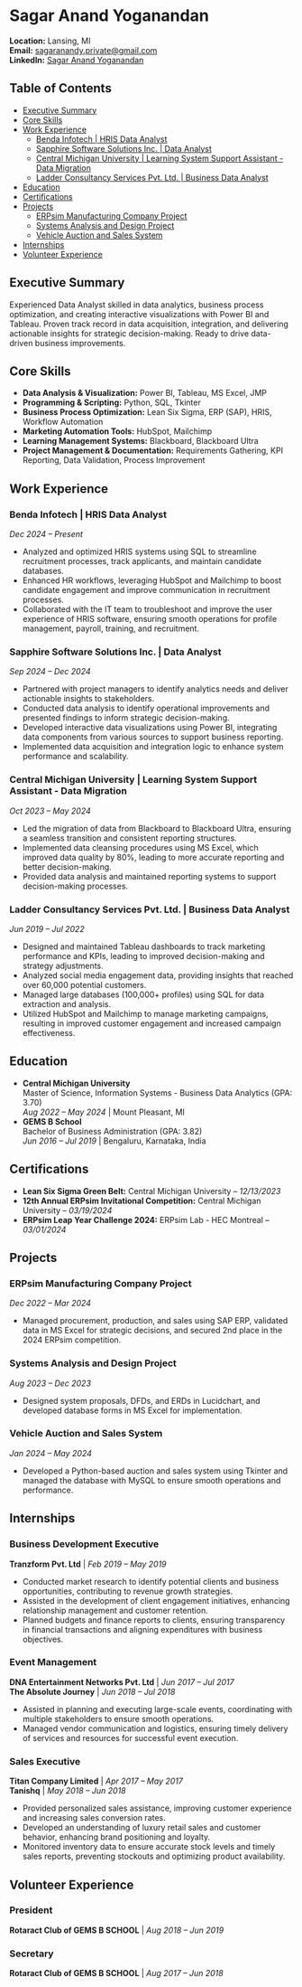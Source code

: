 # Sagar Anand Yoganandan
**Location:** Lansing, MI  
**Email:** sagaranandy.private@gmail.com  
**LinkedIn:** [Sagar Anand Yoganandan](https://www.linkedin.com/in/sagaranandyoganandan/)  

## Table of Contents
- [Executive Summary](#executive-summary)
- [Core Skills](#core-skills)
- [Work Experience](#work-experience)
  - [Benda Infotech | HRIS Data Analyst](#benda-infotech--hris-data-analyst)
  - [Sapphire Software Solutions Inc. | Data Analyst](#sapphire-software-solutions-inc--data-analyst)
  - [Central Michigan University | Learning System Support Assistant - Data Migration](#central-michigan-university--learning-system-support-assistant---data-migration)
  - [Ladder Consultancy Services Pvt. Ltd. | Business Data Analyst](#ladder-consultancy-services-pvt-ltd--business-data-analyst)
- [Education](#education)
- [Certifications](#certifications)
- [Projects](#projects)
  - [ERPsim Manufacturing Company Project](#erpsim-manufacturing-company-project)
  - [Systems Analysis and Design Project](#systems-analysis-and-design-project)
  - [Vehicle Auction and Sales System](#vehicle-auction-and-sales-system)
- [Internships](#internships)
- [Volunteer Experience](#volunteer-experience)

## Executive Summary
Experienced Data Analyst skilled in data analytics, business process optimization, and creating interactive visualizations with Power BI and Tableau. Proven track record in data acquisition, integration, and delivering actionable insights for strategic decision-making. Ready to drive data-driven business improvements.

## Core Skills
- **Data Analysis & Visualization:** Power BI, Tableau, MS Excel, JMP  
- **Programming & Scripting:** Python, SQL, Tkinter  
- **Business Process Optimization:** Lean Six Sigma, ERP (SAP), HRIS, Workflow Automation  
- **Marketing Automation Tools:** HubSpot, Mailchimp  
- **Learning Management Systems:** Blackboard, Blackboard Ultra  
- **Project Management & Documentation:** Requirements Gathering, KPI Reporting, Data Validation, Process Improvement  

## Work Experience
### Benda Infotech | HRIS Data Analyst  
*Dec 2024 – Present*  
- Analyzed and optimized HRIS systems using SQL to streamline recruitment processes, track applicants, and maintain candidate databases.  
- Enhanced HR workflows, leveraging HubSpot and Mailchimp to boost candidate engagement and improve communication in recruitment processes.  
- Collaborated with the IT team to troubleshoot and improve the user experience of HRIS software, ensuring smooth operations for profile management, payroll, training, and recruitment.  

### Sapphire Software Solutions Inc. | Data Analyst  
*Sep 2024 – Dec 2024*  
- Partnered with project managers to identify analytics needs and deliver actionable insights to stakeholders.  
- Conducted data analysis to identify operational improvements and presented findings to inform strategic decision-making.  
- Developed interactive data visualizations using Power BI, integrating data components from various sources to support business reporting.  
- Implemented data acquisition and integration logic to enhance system performance and scalability.  

### Central Michigan University | Learning System Support Assistant - Data Migration  
*Oct 2023 – May 2024*  
- Led the migration of data from Blackboard to Blackboard Ultra, ensuring a seamless transition and consistent reporting structures.  
- Implemented data cleansing procedures using MS Excel, which improved data quality by 80%, leading to more accurate reporting and better decision-making.  
- Provided data analysis and maintained reporting systems to support decision-making processes.  

### Ladder Consultancy Services Pvt. Ltd. | Business Data Analyst  
*Jun 2019 – Jul 2022*  
- Designed and maintained Tableau dashboards to track marketing performance and KPIs, leading to improved decision-making and strategy adjustments.  
- Analyzed social media engagement data, providing insights that reached over 60,000 potential customers.  
- Managed large databases (100,000+ profiles) using SQL for data extraction and analysis.  
- Utilized HubSpot and Mailchimp to manage marketing campaigns, resulting in improved customer engagement and increased campaign effectiveness.  

## Education
- **Central Michigan University**  
  Master of Science, Information Systems - Business Data Analytics (GPA: 3.70)  
  *Aug 2022 – May 2024* | Mount Pleasant, MI  
- **GEMS B School**  
  Bachelor of Business Administration (GPA: 3.82)  
  *Jun 2016 – Jul 2019* | Bengaluru, Karnataka, India  

## Certifications
- **Lean Six Sigma Green Belt:** Central Michigan University – *12/13/2023*  
- **12th Annual ERPsim Invitational Competition:** Central Michigan University – *03/19/2024*  
- **ERPsim Leap Year Challenge 2024:** ERPsim Lab - HEC Montreal – *03/01/2024*  

## Projects
### ERPsim Manufacturing Company Project  
*Dec 2022 – Mar 2024*  
- Managed procurement, production, and sales using SAP ERP, validated data in MS Excel for strategic decisions, and secured 2nd place in the 2024 ERPsim competition.  

### Systems Analysis and Design Project  
*Aug 2023 – Dec 2023*  
- Designed system proposals, DFDs, and ERDs in Lucidchart, and developed database forms in MS Excel for implementation.  

### Vehicle Auction and Sales System  
*Jan 2024 – May 2024*  
- Developed a Python-based auction and sales system using Tkinter and managed the database with MySQL to ensure smooth operations and performance.

## Internships
### Business Development Executive  
**Tranzform Pvt. Ltd** | *Feb 2019 – May 2019*  
- Conducted market research to identify potential clients and business opportunities, contributing to revenue growth strategies.  
- Assisted in the development of client engagement initiatives, enhancing relationship management and customer retention.  
- Planned budgets and finance reports to clients, ensuring transparency in financial transactions and aligning expenditures with business objectives.  

### Event Management  
**DNA Entertainment Networks Pvt. Ltd** | *Jun 2017 – Jul 2017*  
**The Absolute Journey** | *Jun 2018 – Jul 2018*  
- Assisted in planning and executing large-scale events, coordinating with multiple stakeholders to ensure smooth operations.  
- Managed vendor communication and logistics, ensuring timely delivery of services and resources for successful event execution.  

### Sales Executive  
**Titan Company Limited** | *Apr 2017 – May 2017*  
**Tanishq** | *May 2018 – Jun 2018*  
- Provided personalized sales assistance, improving customer experience and increasing sales conversion rates.  
- Developed an understanding of luxury retail sales and customer behavior, enhancing brand positioning and loyalty.  
- Monitored inventory data to ensure accurate stock levels and timely sales reports, preventing stockouts and optimizing product availability.

## Volunteer Experience
### President  
**Rotaract Club of GEMS B SCHOOL** | *Aug 2018 – Jun 2019*  

### Secretary  
**Rotaract Club of GEMS B SCHOOL** | *Aug 2017 – Jun 2018*

